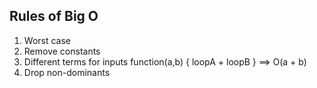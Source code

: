 ## Rules of Big O

1. Worst case
2. Remove constants
3. Different terms for inputs
   function(a,b) { loopA + loopB } ==> O(a + b)
4. Drop non-dominants
